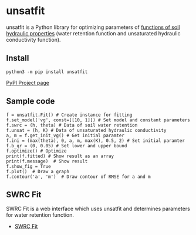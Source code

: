 # unsatfit

unsatfit is a Python library for optimizing parameters of [functions of soil hydraulic properties](https://doi.org/10.1002/vzj2.20168) (water retention function and unsaturated hydraulic conductivity function).

## Install

```
python3 -m pip install unsatfit
```

[PyPI Project page](https://pypi.org/project/unsatfit/)

## Sample code

```
f = unsatfit.Fit() # Create instance for fitting
f.set_model('vg', const=[[10, 1]]) # Set model and constant parameters
f.swrc = (h, theta) # Data of soil water retention
f.unsat = (h, K) # Data of unsaturated hydraulic conductivity
a, m = f.get_init_vg() # Get initial paramter
f.ini = (max(theta), 0, a, m, max(K), 0.5, 2) # Set initial paramter
f.b_qr = (0, 0.05) # Set lower and upper bound
f.optimize() # Optimize
print(f.fitted) # Show result as an array
print(f.message)  # Show result
f.show_fig = True
f.plot()  # Draw a graph
f.contour('a', 'm')  # Draw contour of RMSE for a and m
```

## SWRC Fit

SWRC Fit is a web interface which uses unsatfit and determines parameters for water retention function.

- [SWRC Fit](https://seki.webmasters.gr.jp/swrc/)
